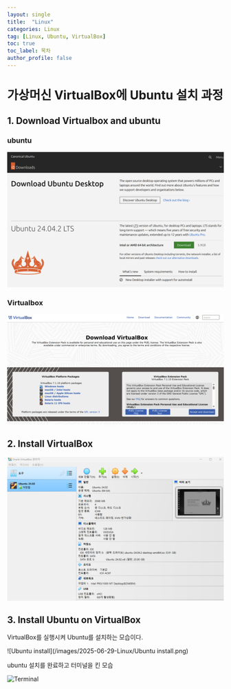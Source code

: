 ```yaml
---
layout: single
title:  "Linux"
categories: Linux
tag: [Linux, Ubuntu, VirtualBox]
toc: true
toc_label: 목차
author_profile: false
---
```


# 가상머신 VirtualBox에 Ubuntu 설치 과정

## 1. Download Virtualbox and ubuntu 

### ubuntu 
![Ubuntu](/images/2025-06-29-Linux/Ubuntu.png)

### Virtualbox
![VirtualBox](/images/2025-06-29-Linux/VirtualBox.png)

## 2. Install VirtualBox

![VirtualBox2222](/images/2025-06-29-Linux/VirtualBox2222.png)

## 3. Install Ubuntu on VirtualBox

VirtualBox를 실행시켜 Ubuntu를 설치하는 모습이다.

![Ubuntu install](/images/2025-06-29-Linux/Ubuntu install.png)

ubuntu 설치를 완료하고 터미널을 킨 모습

![Terminal](/images/2025-06-29-Linux/Terminal.png)